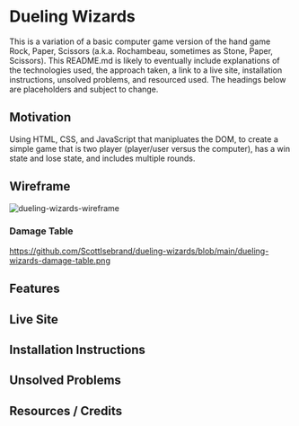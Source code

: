# Dueling Wizards

This is a variation of a basic computer game version of the hand game Rock, Paper, Scissors (a.k.a. Rochambeau, sometimes as Stone, Paper, Scissors). This README.md is likely to eventually include explanations of the technologies used, the approach taken, a link to a live site, installation instructions, unsolved problems, and resourced used. The headings below are placeholders and subject to change.

## Motivation

Using HTML, CSS, and JavaScript that manipluates the DOM, to create a simple game that is two player (player/user versus the computer), has a win state and lose state, and includes multiple rounds.

## Wireframe

![dueling-wizards-wireframe](https://user-images.githubusercontent.com/115107346/221647595-31bc9b7c-a307-4f25-9ba6-9034ecc327d3.png)

### Damage Table

https://github.com/ScottIsebrand/dueling-wizards/blob/main/dueling-wizards-damage-table.png

## Features

## Live Site

## Installation Instructions

## Unsolved Problems

## Resources / Credits
